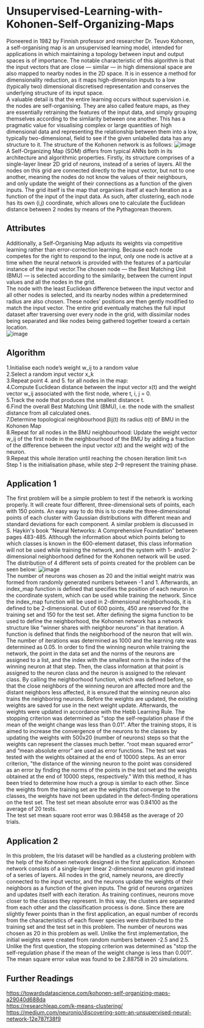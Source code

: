 # Unsupervised-Learning-with-Kohonen-Self-Organizing-Maps
Pioneered in 1982 by Finnish professor and researcher Dr. Teuvo Kohonen, a self-organising map is an unsupervised learning model, intended for applications in which maintaining a topology between input and output spaces is of importance. The notable characteristic of this algorithm is that the input vectors that are close — similar — in high dimensional space are also mapped to nearby nodes in the 2D space. It is in essence a method for dimensionality reduction, as it maps high-dimension inputs to a low (typically two) dimensional discretised representation and conserves the underlying structure of its input space. <br/>
A valuable detail is that the entire learning occurs without supervision i.e. the nodes are self-organising. They are also called feature maps, as they are essentially retraining the features of the input data, and simply grouping themselves according to the similarity between one another. This has a pragmatic value for visualising complex or large quantities of high dimensional data and representing the relationship between them into a low, typically two-dimensional, field to see if the given unlabelled data has any structure to it. The structure of the Kohonen network is as follows: 
![image](https://user-images.githubusercontent.com/78887209/216679098-09c5183b-ad7d-46bf-9e68-403962bd23f5.png)
A Self-Organizing Map (SOM) differs from typical ANNs both in its architecture and algorithmic properties. Firstly, its structure comprises of a single-layer linear 2D grid of neurons, instead of a series of layers. All the nodes on this grid are connected directly to the input vector, but not to one another, meaning the nodes do not know the values of their neighbours, and only update the weight of their connections as a function of the given inputs. The grid itself is the map that organises itself at each iteration as a function of the input of the input data. As such, after clustering, each node has its own (i,j) coordinate, which allows one to calculate the Euclidean distance between 2 nodes by means of the Pythagorean theorem.
## Attributes
Additionally, a Self-Organising Map adjusts its weights via competitive learning rather than error-correction learning. Because each node competes for the right to respond to the input, only one node is active at a time when the neural network is provided with the features of a particular instance of the input vector.The chosen node — the Best Matching Unit (BMU) — is selected according to the similarity, between the current input values and all the nodes in the grid. <br/>
The node with the least Euclidean difference between the input vector and all other nodes is selected, and its nearby nodes within a predetermined radius are also chosen. These nodes' positions are then gently modified to match the input vector.
The entire grid eventually matches the full input dataset after traversing over every node in the grid, with dissimilar nodes being separated and like nodes being gathered together toward a certain location. <br/>
![image](https://user-images.githubusercontent.com/78887209/216680393-de0990a8-592b-4b49-bff0-72c5808948e5.png)
## Algorithm 
1.Initialise each node’s weight w_ij to a random value <br/>
2.Select a random input vector x_k <br/>
3.Repeat point 4. and 5. for all nodes in the map: <br/>
4.Compute Euclidean distance between the input vector x(t) and the weight vector w_ij associated with the first node, where t, i, j = 0. <br/>
5.Track the node that produces the smallest distance t. <br/>
6.Find the overall Best Matching Unit (BMU), i.e. the node with the smallest distance from all calculated ones. <br/>
7.Determine topological neighbourhood βij(t) its radius σ(t) of BMU in the Kohonen Map <br/>
8.Repeat for all nodes in the BMU neighbourhood: Update the weight vector w_ij of the first node in the neighbourhood of the BMU by adding a fraction of the difference between the input vector x(t) and the weight w(t) of the neuron. <br/>
9.Repeat this whole iteration until reaching the chosen iteration limit t=n <br/>
Step 1 is the initialisation phase, while step 2–9 represent the training phase. <br/>
## Application 1
The first problem will be a simple problem to test if the network is working properly. It will create four different, three-dimensional sets of points, each with 150 points. An easy way to do this is to create the three-dimensional points of each cluster with Gaussian distributions with different mean and standard deviations for each component. A similar problem is discussed in S. Haykin's book “Neural Networks: A Comprehensive Foundation” between pages 483-485. Although the information about which points belong to which classes is known in the 600-element dataset, this class information will not be used while training the network, and the system with 1- and/or 2-dimensional neighborhood defined for the Kohonen network will be used. <br/>
The distribution of 4 different sets of points created for the problem can be seen below:
![image](https://user-images.githubusercontent.com/78887209/216683450-4cd4aa9d-7ec4-44df-b124-0c2d087c4554.png) <br/>
The number of neurons was chosen as 20 and the initial weight matrix was formed from randomly generated numbers between -1 and 1. Afterwards, an index_map function is defined that specifies the position of each neuron in the coordinate system, which can be used while training the network. Since the index_map function will be used in 2-dimensional neighborhoods, it is defined to be 2-dimensional. Out of 600 points, 450 are reserved for the training set and 150 for the test set. After defining the sigma function to be used to define the neighborhood, the Kohonen network has a network structure like “winner shares with neighbor neurons” in that iteration.
A function is defined that finds the neighborhood of the neuron that will win. The number of iterations was determined as 1000 and the learning rate was determined as 0.05. In order to find the winning neuron while training the network, the point in the data set and the norms of the neurons are assigned to a list, and the index with the smallest norm is the index of the winning neuron at that step. Then, the class information at that point is assigned to the neuron class and the neuron is assigned to the relevant class. By calling the neighborhood function, which was defined before, so that the close neighbors of the winning neuron are affected more and the distant neighbors less affected, it is ensured that the winning neuron also trains the neighboring neurons. Before the weights are updated, the existing weights are saved for use in the next weight update. Afterwards, the weights were updated in accordance with the Hebb Learning Rule. The stopping criterion was determined as "stop the self-regulation phase if the mean of the weight change was less than 0.01". After the training stops, it is aimed to increase the convergence of the neurons to the classes by updating the weights with 500x20 (number of neurons) steps so that the weights can represent the classes much better. “root mean squared error” and “mean absolute error” are used as error functions. The test set was tested with the weights obtained at the end of 10000 steps. As an error criterion, "the distance of the winning neuron to the point was considered as an error by finding the norms of the points in the test set and the weights obtained at the end of 10000 steps, respectively." With this method, it has been tried to determine how much a group is similar to each other. Since the weights from the training set are the weights that converge to the classes, the weights have not been updated in the defect-finding operations on the test set.
The test set mean absolute error was 0.84100 as the average of 20 tests. <br/>
The test set mean square root error was 0.98458 as the average of 20 trials. <br/>
## Application 2
In this problem, the Iris dataset will be handled as a clustering problem with the help of the Kohonen network designed in the first application.
Kohonen network consists of a single-layer linear 2-dimensional neuron grid instead of a series of layers. All nodes in the grid, namely neurons, are directly connected to the input vector, and the neurons update the weights of their neighbors as a function of the given inputs. The grid of neurons organizes and updates itself with each iteration. As training continues, neurons move closer to the classes they represent. In this way, the clusters are separated from each other and the classification process is done. Since there are slightly fewer points than in the first application, an equal number of records from the characteristics of each flower species were distributed to the training set and the test set in this problem. The number of neurons was chosen as 20 in this problem as well. Unlike the first implementation, the initial weights were created from random numbers between -2.5 and 2.5. Unlike the first question, the stopping criterion was determined as "stop the self-regulation phase if the mean of the weight change is less than 0.001". The mean square error value was found to be 2.88758 in 20 simulations.
## Further Readings
https://towardsdatascience.com/kohonen-self-organizing-maps-a29040d688da <br/>
https://researchleap.com/k-means-clustering/ <br/>
https://medium.com/neuronio/discovering-som-an-unsupervised-neural-network-12e787f38f9 <br/>
